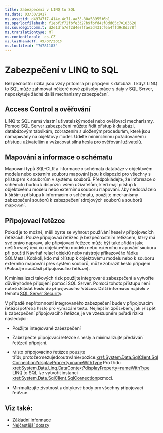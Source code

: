 ```yaml
---
title: Zabezpečení v LINQ to SQL
ms.date: 03/30/2017
ms.assetid: d49787f7-414e-4c71-aa33-80a5895536b1
ms.openlocfilehash: f1ebf2f72fbfe3b27b9fbfd41f0dd65c70103620
ms.sourcegitcommit: d2e1dfa7ef2d4e9ffae3d431cf6a4ffd9c8d378f
ms.translationtype: MT
ms.contentlocale: cs-CZ
ms.lasthandoff: 09/07/2019
ms.locfileid: "70781183"
---
```

# <a name="security-in-linq-to-sql"></a>Zabezpečení v LINQ to SQL
Bezpečnostní rizika jsou vždy přítomna při připojení k databázi. I když LINQ to SQL může zahrnovat některé nové způsoby práce s daty v SQL Server, neposkytuje žádné další mechanismy zabezpečení.  
  
## <a name="access-control-and-authentication"></a>Access Control a ověřování  
 LINQ to SQL nemá vlastní uživatelský model nebo ověřovací mechanismy. Pomocí SQL Server zabezpečení můžete řídit přístup k databázi, databázovým tabulkám, zobrazením a uloženým procedurám, které jsou namapovány na objektový model. Udělte minimálnímu požadovanému přístupu uživatelům a vyžadovat silná hesla pro ověřování uživatelů.  
  
## <a name="mapping-and-schema-information"></a>Mapování a informace o schématu  
 Mapování typů SQL-CLR a informace o schématu databáze v objektovém modelu nebo externím souboru mapování jsou k dispozici pro všechny s přístupem k souborům v systému souborů. Předpokládejte, že informace o schématu budou k dispozici všem uživatelům, kteří mají přístup k objektovému modelu nebo externímu souboru mapování. Aby nedocházelo k širšímu přístupu k informacím o schématu, použijte mechanismy zabezpečení souborů k zabezpečení zdrojových souborů a souborů mapování.  
  
## <a name="connection-strings"></a>Připojovací řetězce  
 Pokud je to možné, měli byste se vyhnout používání hesel v připojovacích řetězcích. Pouze připojovací řetězec je bezpečnostním řetězcem, který má své právo napravo, ale připojovací řetězec může být také přidán jako nešifrovaný text do objektového modelu nebo externího mapování souboru při použití Návrhář relací objektů nebo nástroje příkazového řádku SQLMetal. Kdokoli, kdo má přístup k objektovému modelu nebo k souboru externího mapování přes systém souborů, může zobrazit heslo připojení (Pokud je součástí připojovacího řetězce).  
  
 K minimalizaci takových rizik použijte integrované zabezpečení a vytvořte důvěryhodné připojení pomocí SQL Server. Pomocí tohoto přístupu není nutné ukládat heslo do připojovacího řetězce. Další informace najdete v tématu [SQL Server Security](../sql-server-security.md).  
  
 V případě nepřítomnosti integrovaného zabezpečení bude v připojovacím řetězci potřeba heslo pro vymazání textu. Nejlepším způsobem, jak přispět k zabezpečení připojovacího řetězce, je ve vzestupném pořadí rizika následující:  
  
- Použijte integrované zabezpečení.  
  
- Zabezpečte připojovací řetězce s hesly a minimalizujte předávání řetězců připojení.  
  
- Místo připojovacího řetězce použijte třídu,protožeomezujedobutrváníexpozice.<xref:System.Data.SqlClient.SqlConnection?displayProperty=nameWithType> Pro třídu <xref:System.Data.Linq.DataContext?displayProperty=nameWithType> LINQ to SQL lze vytvořit instanci <xref:System.Data.SqlClient.SqlConnection>pomocí.  
  
- Minimalizujte životnost a dotykové body pro všechny připojovací řetězce.  
  
## <a name="see-also"></a>Viz také:

- [Základní informace](background-information.md)
- [Nejčastější dotazy](frequently-asked-questions.md)
